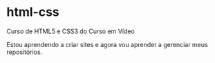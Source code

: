 # html-css
 Curso de HTML5 e CSS3 do Curso em Vídeo

 Estou aprendendo a criar sites e agora vou aprender a gerenciar meus repositórios.
